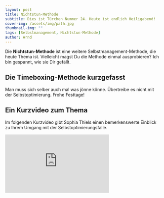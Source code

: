 ```yaml
---
layout: post
title: Nichtstun-Methode
subtitle: Dies ist Türchen Nummer 24. Heute ist endlich Heiligabend!
cover-img: /assets/img/path.jpg
thumbnail-img: ""
tags: [Selbstmanagement, Nichtstun-Methode]
author: Arnd
---
```


Die **Nichtstun-Methode** ist eine weitere Selbstmanagement-Methode, die heute Thema ist. Vielleicht magst Du die Methode einmal ausprobieren? Ich bin gespannt, wie sie Dir gefällt.

## Die Timeboxing-Methode kurzgefasst

Man muss sich selber auch mal was jönne könne. Übertreibe es nicht mit der Selbstoptimierung. Frohe Festtage!

## Ein Kurzvideo zum Thema

Im folgenden Kurzvideo gibt Sophia Thiels einen bemerkenswerte Einblick zu Ihrem Umgang mit der Selbstoptimierungsfalle.

<iframe width="336" height="189" src="https://www.youtube.com/embed/9z9am4qAkC8?si=QI9egQwjQ9o3Pk_p" title="YouTube video player" frameborder="0" allow="accelerometer; autoplay; clipboard-write; encrypted-media; gyroscope; picture-in-picture; web-share" referrerpolicy="strict-origin-when-cross-origin" allowfullscreen></iframe>